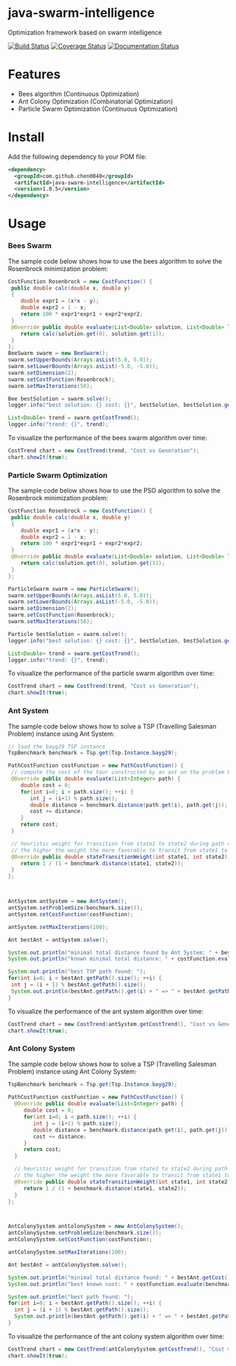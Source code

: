 # java-swarm-intelligence

Optimization framework based on swarm intelligence

[![Build Status](https://travis-ci.org/chen0040/java-swarm-intelligence.svg?branch=master)](https://travis-ci.org/chen0040/java-swarm-intelligence) [![Coverage Status](https://coveralls.io/repos/github/chen0040/java-swarm-intelligence/badge.svg?branch=master)](https://coveralls.io/github/chen0040/java-swarm-intelligence?branch=master) [![Documentation Status](https://readthedocs.org/projects/java-swarm-intelligence/badge/?version=latest)](http://java-swarm-intelligence.readthedocs.io/en/latest/?badge=latest)


# Features

* Bees algorithm (Continuous Optimization)
* Ant Colony Optimization (Combinatorial Optimization)
* Particle Swarm Optimization (Continuous Optimization)

# Install

Add the following dependency to your POM file:

```xml
<dependency>
  <groupId>com.github.chen0040</groupId>
  <artifactId>java-swarm-intelligence</artifactId>
  <version>1.0.5</version>
</dependency>
```

# Usage

### Bees Swarm 

The sample code below shows how to use the bees algorithm to solve the Rosenbrock minimization problem:

```java
CostFunction Rosenbrock = new CostFunction() {
 public double calc(double x, double y)
 {
    double expr1 = (x*x - y);
    double expr2 = 1 - x;
    return 100 * expr1*expr1 + expr2*expr2;
 }
 @Override public double evaluate(List<Double> solution, List<Double> lowerBounds, List<Double> upperBounds) {
    return calc(solution.get(0), solution.get(1));
 }
};
BeeSwarm swarm = new BeeSwarm();
swarm.setUpperBounds(Arrays.asList(5.0, 5.0));
swarm.setLowerBounds(Arrays.asList(-5.0, -5.0));
swarm.setDimension(2);
swarm.setCostFunction(Rosenbrock);
swarm.setMaxIterations(50);

Bee bestSolution = swarm.solve();
logger.info("best solution: {} cost: {}", bestSolution, bestSolution.getCost());

List<Double> trend = swarm.getCostTrend();
logger.info("trend: {}", trend);
```

To visualize the performance of the bees swarm algorithm over time:

```java
CostTrend chart = new CostTrend(trend, "Cost vs Generation");
chart.showIt(true);
```

### Particle Swarm Optimization

The sample code below shows how to use the PSO algorithm to solve the Rosenbrock minimization problem:

```java
CostFunction Rosenbrock = new CostFunction() {
 public double calc(double x, double y)
 {
    double expr1 = (x*x - y);
    double expr2 = 1 - x;
    return 100 * expr1*expr1 + expr2*expr2;
 }
 @Override public double evaluate(List<Double> solution, List<Double> lowerBounds, List<Double> upperBounds) {
    return calc(solution.get(0), solution.get(1));
 }
};

ParticleSwarm swarm = new ParticleSwarm();
swarm.setUpperBounds(Arrays.asList(5.0, 5.0));
swarm.setLowerBounds(Arrays.asList(-5.0, -5.0));
swarm.setDimension(2);
swarm.setCostFunction(Rosenbrock);
swarm.setMaxIterations(50);

Particle bestSolution = swarm.solve();
logger.info("best solution: {} cost: {}", bestSolution, bestSolution.getCost());

List<Double> trend = swarm.getCostTrend();
logger.info("trend: {}", trend);
```

To visualize the performance of the particle swarm algorithm over time:

```java
CostTrend chart = new CostTrend(trend, "Cost vs Generation");
chart.showIt(true);
```

### Ant System

The sample code below shows how to solve a TSP (Travelling Salesman Problem) instance using Ant System:
 
 ```java
 // load the bayg29 TSP instance
 TspBenchmark benchmark = Tsp.get(Tsp.Instance.bayg29);
 
PathCostFunction costFunction = new PathCostFunction() {
  // compute the cost of the tour constructed by an ant on the problem bayg29
  @Override public double evaluate(List<Integer> path) {
     double cost = 0;
     for(int i=0; i < path.size(); ++i) {
        int j = (i+1) % path.size();
        double distance = benchmark.distance(path.get(i), path.get(j));
        cost += distance;
     }
     return cost;
  }

  // heuristic weight for transition from state1 to state2 during path construction
  // the higher the weight the more favorable to transit from state1 to state2
  @Override public double stateTransitionWeight(int state1, int state2) {
     return 1 / (1 + benchmark.distance(state1, state2));
  }
};



AntSystem antSystem = new AntSystem();
antSystem.setProblemSize(benchmark.size());
antSystem.setCostFunction(costFunction);

antSystem.setMaxIterations(100);

Ant bestAnt = antSystem.solve();

System.out.println("minimal total distance found by Ant System: " + bestAnt.getCost());
System.out.println("known minimal total distance: " + costFunction.evaluate(benchmark.optTour()));

System.out.println("best TSP path found: ");
for(int i=0; i < bestAnt.getPath().size(); ++i) {
  int j = (i + 1) % bestAnt.getPath().size();
  System.out.println(bestAnt.getPath().get(i) + " => " + bestAnt.getPath().get(j));
}
```

To visualize the performance of the ant system algorithm over time:

```java
CostTrend chart = new CostTrend(antSystem.getCostTrend(), "Cost vs Generation");
chart.showIt(true);
```
 
 ### Ant Colony System
 
 The sample code below shows how to solve a TSP (Travelling Salesman Problem) instance using Ant Colony System:
  
```java
TspBenchmark benchmark = Tsp.get(Tsp.Instance.bayg29);
 
PathCostFunction costFunction = new PathCostFunction() {
  @Override public double evaluate(List<Integer> path) {
     double cost = 0;
     for(int i=0; i < path.size(); ++i) {
        int j = (i+1) % path.size();
        double distance = benchmark.distance(path.get(i), path.get(j));
        cost += distance;
     }
     return cost;
  }

  // heuristic weight for transition from state1 to state2 during path construction
  // the higher the weight the more favorable to transit from state1 to state2
  @Override public double stateTransitionWeight(int state1, int state2) {
     return 1 / (1 + benchmark.distance(state1, state2));
  }
};



AntColonySystem antColonySystem = new AntColonySystem();
antColonySystem.setProblemSize(benchmark.size());
antColonySystem.setCostFunction(costFunction);

antColonySystem.setMaxIterations(100);

Ant bestAnt = antColonySystem.solve();

System.out.println("minimal total distance found: " + bestAnt.getCost());
System.out.println("best known cost: " + costFunction.evaluate(benchmark.optTour()));

System.out.println("best path found: ");
for(int i=0; i < bestAnt.getPath().size(); ++i) {
  int j = (i + 1) % bestAnt.getPath().size();
  System.out.println(bestAnt.getPath().get(i) + " => " + bestAnt.getPath().get(j));
}
```

To visualize the performance of the ant colony system algorithm over time:

```java
CostTrend chart = new CostTrend(antColonySystem.getCostTrend(), "Cost vs Generation");
chart.showIt(true);
```


